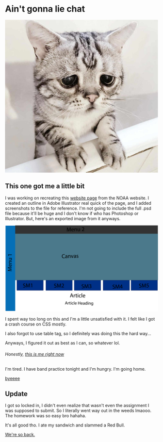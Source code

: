 # Ain't gonna lie chat

![sadcat](sadcat.jpg)

## This one got me a little bit

I was working on recreating this [website page](https://www.noaa.gov/climate) from the NOAA website. I created an outline in Adobe Illustrator real quick of the page, and I added screenshots to the file for reference. I'm not going to include the full .psd file because it'll be huge and I don't know if who has Photoshop or Illustrator. But, here's an exported image from it anyways.

![adobe illustrator](noaawebsiterecreationlayout-01.png)

I spent way too long on this and I'm a little unsatisfied with it. I felt like I got a crash course on CSS mostly.

I also forgot to use table tag, so I definitely was doing this the hard way...

Anyways, I figured it out as best as I can, so whatever lol.

###### Honestly, [this is me right now](https://youtu.be/AtPrjYp75uA?si=QG63nMeRuukKDCDw)

I'm tired. I have band practice tonight and I'm hungry. I'm going home.

[byeeee](https://youtu.be/1PlCLwlKAdI?si=WzbBAlWxsMyvM_0o&t=9)

## Update
I got so locked in, I didn't even realize that wasn't even the assignment I was supposed to submit. So I literally went way out in the weeds lmaooo. The homework was so easy bro hahaha.

It's all good tho. I ate my sandwich and slammed a Red Bull. 

[We're so back.](https://www.youtube.com/watch?v=lPk_zyRKs1Q)